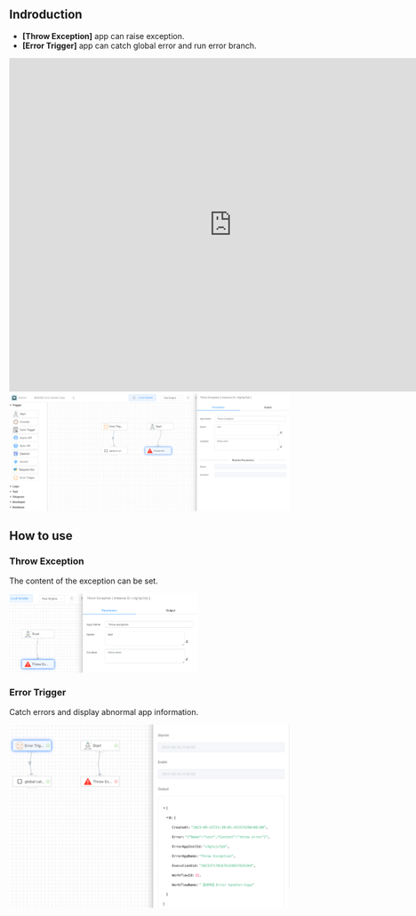 ## Indroduction

- **[Throw Exception]** app can raise exception.
- **[Error Trigger]** app can catch global error and run error branch.



<iframe width="800" height="600" src="https://www.youtube.com/embed/y7N8uWXESgw" frameborder="0" allowfullscreen></iframe>



<img src="./img/error-trigger-and-throw-exception-3.png" alt="image-20230915144601702" style="zoom:50%;" />

## How to use

### Throw Exception

The content of the exception can be set.

<img src="./img/error-trigger-and-throw-exception-1.png" alt="image-20230915212842968" style="zoom:33%;" />

### Error Trigger

Catch errors and display abnormal app information.

<img src="./img/error-trigger-and-throw-exception-2.png" alt="image-20230915213026352" style="zoom: 50%;" />
